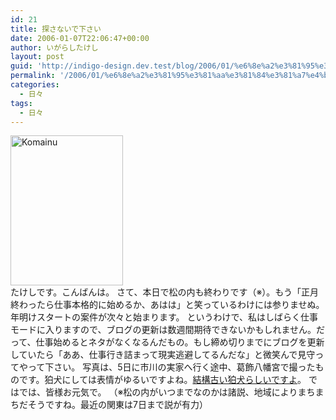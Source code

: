 ```yaml
---
id: 21
title: 探さないで下さい
date: 2006-01-07T22:06:47+00:00
author: いがらしたけし
layout: post
guid: 'http://indigo-design.dev.test/blog/2006/01/%e6%8e%a2%e3%81%95%e3%81%aa%e3%81%84%e3%81%a7%e4%b8%8b%e3%81%95%e3%81%84/'
permalink: '/2006/01/%e6%8e%a2%e3%81%95%e3%81%aa%e3%81%84%e3%81%a7%e4%b8%8b%e3%81%95%e3%81%84/'
categories:
  - 日々
tags:
  - 日々
---
```

<a href="http://www.flickr.com/photos/takeshi81/83339173/" title="Photo Sharing"><img src="http://static.flickr.com/37/83339173_aa5f6c3ed3_m.jpg" width="180" height="240" alt="Komainu" border="0" /></a><br />
たけしです。こんばんは。
さて、本日で松の内も終わりです（※）。もう「正月終わったら仕事本格的に始めるか、あはは」と笑っているわけには参りませぬ。年明けスタートの案件が次々と始まります。
というわけで、私はしばらく仕事モードに入りますので、ブログの更新は数週間期待できないかもしれません。だって、仕事始めるとネタがなくなるんだもの。もし締め切りまでにブログを更新していたら「ああ、仕事行き詰まって現実逃避してるんだな」と微笑んで見守ってやって下さい。
写真は、5日に市川の実家へ行く途中、葛飾八幡宮で撮ったものです。狛犬にしては表情がゆるいですよね。<a href="http://komainu.dip.jp/20001126.html" target="_blank">結構古い狛犬らしいですよ</a>。
ではでは、皆様お元気で。
（※松の内がいつまでなのかは諸説、地域によりまちまちだそうですね。最近の関東は7日まで説が有力）